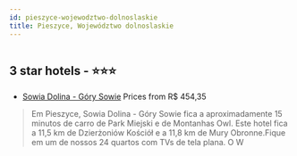 ```yaml
---
id: pieszyce-wojewodztwo-dolnoslaskie
title: Pieszyce, Województwo dolnoslaskie
---
```


<center><img src="https://i.travelapi.com/hotels/39000000/38240000/38238000/38237949/2315bf04_z.jpg" alt="" /></center>


##  3 star hotels - ⭐️⭐️⭐️

-    [Sowia Dolina - Góry Sowie](https://www.hurb.com/br/aud/https://www.hurb.com/br/hotels/pieszyce/sowia-dolina-gory-sowie-HT-CIJM?cmp=18055) Prices from R$ 454,35
   > Em Pieszyce, Sowia Dolina - Góry Sowie fica a aproximadamente 15 minutos de carro de Park Miejski e de Montanhas Owl.  Este hotel fica a 11,5 km de Dzierżoniów Kościół e a 11,8 km de Mury Obronne.Fique em um de nossos 24 quartos com TVs de tela plana. O W
